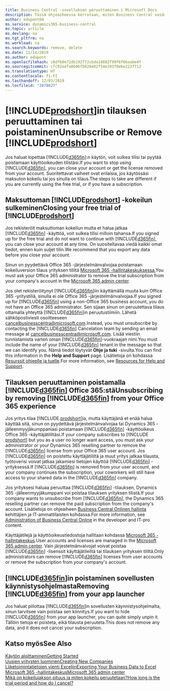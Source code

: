 ```yaml
---
title: Business Central -sovelluksen peruuttaminen | Microsoft Docs
description: Tässä ohjeaiheessa kerrotaan, miten Business Central voidaan poistaa.
author: edupont04
ms.service: dynamics365-business-central
ms.topic: article
ms.devlang: na
ms.tgt_pltfrm: na
ms.workload: na
ms.search.keywords: remove, delete
ms.date: 11/14/2019
ms.author: edupont
ms.openlocfilehash: c0df60e72db192f72cbda18882f99f6f66aabe4f
ms.sourcegitcommit: cfc92eefa8b06fb426482f54e393f0e6e222f712
ms.translationtype: HT
ms.contentlocale: fi-FI
ms.lasthandoff: 12/03/2019
ms.locfileid: "2878627"
---
```

# <a name="unsubscribe-or-remove-includeprodshortincludesprodshortmd"></a><span data-ttu-id="1a52e-103">[!INCLUDE[prodshort](includes/prodshort.md)]in tilauksen peruuttaminen tai poistaminen</span><span class="sxs-lookup"><span data-stu-id="1a52e-103">Unsubscribe or Remove [!INCLUDE[prodshort](includes/prodshort.md)]</span></span>

<span data-ttu-id="1a52e-104">Jos haluat lopettaa [!INCLUDE[d365fin](includes/d365fin_md.md)]:n käytön, voit sulkea tilisi tai pyytää poistamaan käyttöoikeuden tilistäsi.</span><span class="sxs-lookup"><span data-stu-id="1a52e-104">If you want to stop using [!INCLUDE[d365fin](includes/d365fin_md.md)], you can close your account or get the license removed from your account.</span></span> <span data-ttu-id="1a52e-105">Suoritettavat vaiheet ovat erilaisia, jos käytössäsi maksuton kokeilu tai jos sinulla on tilaus.</span><span class="sxs-lookup"><span data-stu-id="1a52e-105">The steps to take are different if you are currently using the free trial, or if you have a subscription.</span></span>  

## <a name="closing-your-free-trial-of-includeprodshortincludesprodshortmd"></a><span data-ttu-id="1a52e-106">Maksuttoman [!INCLUDE[prodshort](includes/prodshort.md)] -kokeilun sulkeminen</span><span class="sxs-lookup"><span data-stu-id="1a52e-106">Closing your free trial of [!INCLUDE[prodshort](includes/prodshort.md)]</span></span>

<span data-ttu-id="1a52e-107">Jos rekisteröit maksuttoman kokeilun mutta et halua jatkaa [!INCLUDE[d365fin](includes/d365fin_md.md)] -käyttöä, voit sulkea tilisi milloin tahansa.</span><span class="sxs-lookup"><span data-stu-id="1a52e-107">If you signed up for the free trial and do not want to continue with [!INCLUDE[d365fin](includes/d365fin_md.md)], you can close your account at any time.</span></span> <span data-ttu-id="1a52e-108">On suositeltavaa viedä kaikki omat tiedot, ennen kuin suljet tilin.</span><span class="sxs-lookup"><span data-stu-id="1a52e-108">We recommend that you export any data before you close your account.</span></span> 

<span data-ttu-id="1a52e-109">Sinun on pyydettävä Office 365 -järjestelmänvalvojaa poistamaan kokeiluversion tilaus yrityksen tililtä [Microsoft 365 -hallintakeskuksessa.](https://admin.microsoft.com/)</span><span class="sxs-lookup"><span data-stu-id="1a52e-109">You must ask your Office 365 administrator to remove the trial subscription from your company's account in the [Microsoft 365 admin center](https://admin.microsoft.com/).</span></span> 

<span data-ttu-id="1a52e-110">Jos olet rekisteröitynyt [!INCLUDE[d365fin](includes/d365fin_md.md)]iin käyttämällä muuta kuin Office 365 -yritystiliä, sinulla ei ole Office 365 -järjestelmänvalvojaa.</span><span class="sxs-lookup"><span data-stu-id="1a52e-110">If you signed up for [!INCLUDE[d365fin](includes/d365fin_md.md)] using a non-Office 365 business account, you do not have an Office 365 administrator.</span></span> <span data-ttu-id="1a52e-111">Sen sijaan sinun on peruutettava tilaus ottamalla yhteyttä [!INCLUDE[d365fin](includes/d365fin_md.md)]in peruutustiimiin. Lähetä sähköpostiviesti osoitteeseen cancelbusinesscentra@microsoft.com.</span><span class="sxs-lookup"><span data-stu-id="1a52e-111">Instead, you must unsubscribe by contacting the [!INCLUDE[d365fin](includes/d365fin_md.md)] Cancelation team by sending an email message at cancelbusinesscentra@microsoft.com.</span></span> <span data-ttu-id="1a52e-112">Lisää viestiin tunnistamista varten oman [!INCLUDE[d365fin](includes/d365fin_md.md)]-vuokraajan nimi.</span><span class="sxs-lookup"><span data-stu-id="1a52e-112">You must include the name of your [!INCLUDE[d365fin](includes/d365fin_md.md)] tenant in the message so that we can identify you.</span></span> <span data-ttu-id="1a52e-113">Nämä tiedot löytyvät **Ohje ja tuki** -sivulta.</span><span class="sxs-lookup"><span data-stu-id="1a52e-113">You can find this information in the **Help and Support** page.</span></span> <span data-ttu-id="1a52e-114">Lisätietoja on kohdassa [Resurssit ohjeelle ja tuelle](product-help-and-support.md).</span><span class="sxs-lookup"><span data-stu-id="1a52e-114">For more information, see [Resources for Help and Support](product-help-and-support.md).</span></span>  

## <a name="unsubscribing-by-removing-included365finincludesd365fin_mdmd-from-your-office-365-experience"></a><span data-ttu-id="1a52e-115">Tilauksen peruuttaminen poistamalla [!INCLUDE[d365fin](includes/d365fin_md.md)] Office 365:stä</span><span class="sxs-lookup"><span data-stu-id="1a52e-115">Unsubscribing by removing [!INCLUDE[d365fin](includes/d365fin_md.md)] from your Office 365 experience</span></span>

<span data-ttu-id="1a52e-116">Jos yritys tilaa [!INCLUDE [prodshort](includes/prodshort.md)]ia, mutta käyttäjänä et enää halua käyttää sitä, sinun on pyydettävä järjestelmänvalvojaa tai Dynamics 365 -jälleenmyyjäkumppaniasi poistamaan [!INCLUDE[d365fin](includes/d365fin_md.md)] -käyttöoikeus Office 365 -käyttäjätililtäsi.</span><span class="sxs-lookup"><span data-stu-id="1a52e-116">If your company subscribes to [!INCLUDE [prodshort](includes/prodshort.md)] but you as a user no longer want access, you must ask your administrator or your Dynamics 365 reselling partner to remove the [!INCLUDE[d365fin](includes/d365fin_md.md)] license from your Office 365 user account.</span></span> <span data-ttu-id="1a52e-117">Jos [!INCLUDE[d365fin](includes/d365fin_md.md)] on poistettu käyttäjätililtä ja muut yritys jatkaa tilausta, työtoverisi voivat jatkaa jakamiesi tietojen käyttöä [!INCLUDE[d365fin](includes/d365fin_md.md)] -yrityksessä.</span><span class="sxs-lookup"><span data-stu-id="1a52e-117">If [!INCLUDE[d365fin](includes/d365fin_md.md)] is removed from your user account, and your company continues the subscription, your coworkers will still have access to your shared data in the [!INCLUDE[d365fin](includes/d365fin_md.md)] company.</span></span>  

<span data-ttu-id="1a52e-118">Jos yrityksesi haluaa peruuttaa [!INCLUDE[d365fin](includes/d365fin_md.md)] -tilauksen, Dynamics 365 -jälleenmyyjäkumppani voi poistaa tilauksen yrityksen tilistä.</span><span class="sxs-lookup"><span data-stu-id="1a52e-118">If your company wants to unsubscribe from [!INCLUDE[d365fin](includes/d365fin_md.md)], the Dynamics 365 reselling partner can remove the paid subscription from the company's account.</span></span> <span data-ttu-id="1a52e-119">Lisätietoja on ohjeaiheen [Business Central Onlinen hallinta](/dynamics365/business-central/dev-itpro/administration/tenant-administration) kehittäjien ja IT-ammattilaisten kohdassa.</span><span class="sxs-lookup"><span data-stu-id="1a52e-119">For more information, see [Administration of Business Central Online](/dynamics365/business-central/dev-itpro/administration/tenant-administration) in the developer and IT-pro content.</span></span>  

<span data-ttu-id="1a52e-120">Käyttäjätilejä ja käyttöoikeustiedostoja hallitaan kohdassa [Microsoft 365 -hallintakeskus](https://admin.microsoft.com/).</span><span class="sxs-lookup"><span data-stu-id="1a52e-120">User accounts and licenses are managed in the [Microsoft 365 admin center](https://admin.microsoft.com/).</span></span> <span data-ttu-id="1a52e-121">Vain järjestelmänvalvojat voivat poistaa [!INCLUDE[d365fin](includes/d365fin_md.md)] -lisenssit käyttäjätileiltä tai tilauksen yrityksen tililtä.</span><span class="sxs-lookup"><span data-stu-id="1a52e-121">Only administrators can remove [!INCLUDE[d365fin](includes/d365fin_md.md)] licenses from user accounts or remove the subscription from your company's account.</span></span>  

## <a name="removing-included365finincludesd365fin_mdmd-from-your-app-launcher"></a><span data-ttu-id="1a52e-122">[!INCLUDE[d365fin](includes/d365fin_md.md)]in poistaminen sovellusten käynnistysohjelmasta</span><span class="sxs-lookup"><span data-stu-id="1a52e-122">Removing [!INCLUDE[d365fin](includes/d365fin_md.md)] from your app launcher</span></span>
<span data-ttu-id="1a52e-123">Jos haluat piilottaa [!INCLUDE[d365fin](includes/d365fin_md.md)]in sovellusten käynnistysohjelmalta, sinun tarvitsee vain poistaa sen kiinnitys.</span><span class="sxs-lookup"><span data-stu-id="1a52e-123">If you want to hide [!INCLUDE[d365fin](includes/d365fin_md.md)] from your app launcher, you can quite simply unpin it.</span></span> <span data-ttu-id="1a52e-124">Tällöin tietoja ei poisteta, eikä tilausta peruuteta.</span><span class="sxs-lookup"><span data-stu-id="1a52e-124">This does not remove any data, and it does not cancel your subscription.</span></span>  

## <a name="see-also"></a><span data-ttu-id="1a52e-125">Katso myös</span><span class="sxs-lookup"><span data-stu-id="1a52e-125">See Also</span></span>
[<span data-ttu-id="1a52e-126">Käytön aloittaminen</span><span class="sxs-lookup"><span data-stu-id="1a52e-126">Getting Started</span></span>](product-get-started.md)  
[<span data-ttu-id="1a52e-127">Uusien yritysten luominen</span><span class="sxs-lookup"><span data-stu-id="1a52e-127">Creating New Companies</span></span>](about-new-company.md)  
[<span data-ttu-id="1a52e-128">Liiketoimintatietojen vienti Exceliin</span><span class="sxs-lookup"><span data-stu-id="1a52e-128">Exporting Your Business Data to Excel</span></span>](about-export-data.md)  
[<span data-ttu-id="1a52e-129">Microsoft 365 -hallintakeskus</span><span class="sxs-lookup"><span data-stu-id="1a52e-129">Microsoft 365 admin center</span></span>](https://admin.microsoft.com/)  
[<span data-ttu-id="1a52e-130">Mikä on kokeilujakson pituus ja miten kokeilu peruutetaan?</span><span class="sxs-lookup"><span data-stu-id="1a52e-130">How long is the trial period and how do I cancel?</span></span>](https://community.dynamics.com/business/b/financials/archive/2016/11/28/how-long-is-the-trial-period-and-how-do-i-cancel)  
